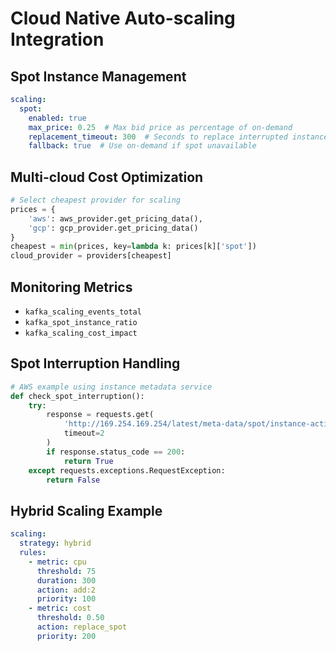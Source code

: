 # Cloud Native Auto-scaling Integration

## Spot Instance Management
```yaml
scaling:
  spot:
    enabled: true
    max_price: 0.25  # Max bid price as percentage of on-demand
    replacement_timeout: 300  # Seconds to replace interrupted instances
    fallback: true  # Use on-demand if spot unavailable
```

## Multi-cloud Cost Optimization
```python
# Select cheapest provider for scaling
prices = {
    'aws': aws_provider.get_pricing_data(),
    'gcp': gcp_provider.get_pricing_data()
}
cheapest = min(prices, key=lambda k: prices[k]['spot'])
cloud_provider = providers[cheapest]
```

## Monitoring Metrics
- `kafka_scaling_events_total`
- `kafka_spot_instance_ratio`
- `kafka_scaling_cost_impact`

## Spot Interruption Handling
```python
# AWS example using instance metadata service
def check_spot_interruption():
    try:
        response = requests.get(
            'http://169.254.169.254/latest/meta-data/spot/instance-action',
            timeout=2
        )
        if response.status_code == 200:
            return True
    except requests.exceptions.RequestException:
        return False
```

## Hybrid Scaling Example
```yaml
scaling:
  strategy: hybrid
  rules:
    - metric: cpu
      threshold: 75
      duration: 300
      action: add:2
      priority: 100
    - metric: cost
      threshold: 0.50
      action: replace_spot
      priority: 200
```

